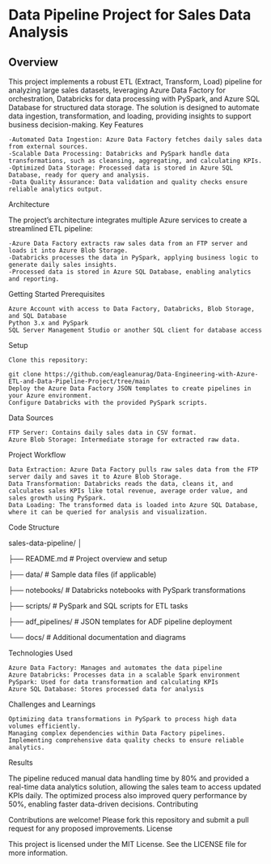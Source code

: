 # Data Pipeline Project for Sales Data Analysis
## Overview

This project implements a robust ETL (Extract, Transform, Load) pipeline for analyzing large sales datasets, leveraging Azure Data Factory for orchestration, Databricks for data processing with PySpark, and Azure SQL Database for structured data storage. The solution is designed to automate data ingestion, transformation, and loading, providing insights to support business decision-making.
Key Features

    -Automated Data Ingestion: Azure Data Factory fetches daily sales data from external sources.
    -Scalable Data Processing: Databricks and PySpark handle data transformations, such as cleansing, aggregating, and calculating KPIs.
    -Optimized Data Storage: Processed data is stored in Azure SQL Database, ready for query and analysis.
    -Data Quality Assurance: Data validation and quality checks ensure reliable analytics output.

Architecture

The project’s architecture integrates multiple Azure services to create a streamlined ETL pipeline:

    -Azure Data Factory extracts raw sales data from an FTP server and loads it into Azure Blob Storage.
    -Databricks processes the data in PySpark, applying business logic to generate daily sales insights.
    -Processed data is stored in Azure SQL Database, enabling analytics and reporting.

Getting Started
Prerequisites

    Azure Account with access to Data Factory, Databricks, Blob Storage, and SQL Database
    Python 3.x and PySpark
    SQL Server Management Studio or another SQL client for database access

Setup

    Clone this repository:

    git clone https://github.com/eagleanurag/Data-Engineering-with-Azure-ETL-and-Data-Pipeline-Project/tree/main
    Deploy the Azure Data Factory JSON templates to create pipelines in your Azure environment.
    Configure Databricks with the provided PySpark scripts.

Data Sources

    FTP Server: Contains daily sales data in CSV format.
    Azure Blob Storage: Intermediate storage for extracted raw data.

Project Workflow

    Data Extraction: Azure Data Factory pulls raw sales data from the FTP server daily and saves it to Azure Blob Storage.
    Data Transformation: Databricks reads the data, cleans it, and calculates sales KPIs like total revenue, average order value, and sales growth using PySpark.
    Data Loading: The transformed data is loaded into Azure SQL Database, where it can be queried for analysis and visualization.

Code Structure

sales-data-pipeline/
│

├── README.md               # Project overview and setup

├── data/                   # Sample data files (if applicable)

├── notebooks/              # Databricks notebooks with PySpark transformations

├── scripts/                # PySpark and SQL scripts for ETL tasks

├── adf_pipelines/          # JSON templates for ADF pipeline deployment

└── docs/                   # Additional documentation and diagrams


Technologies Used

    Azure Data Factory: Manages and automates the data pipeline
    Azure Databricks: Processes data in a scalable Spark environment
    PySpark: Used for data transformation and calculating KPIs
    Azure SQL Database: Stores processed data for analysis

Challenges and Learnings

    Optimizing data transformations in PySpark to process high data volumes efficiently.
    Managing complex dependencies within Data Factory pipelines.
    Implementing comprehensive data quality checks to ensure reliable analytics.

Results

The pipeline reduced manual data handling time by 80% and provided a real-time data analytics solution, allowing the sales team to access updated KPIs daily. The optimized process also improved query performance by 50%, enabling faster data-driven decisions.
Contributing

Contributions are welcome! Please fork this repository and submit a pull request for any proposed improvements.
License

This project is licensed under the MIT License. See the LICENSE file for more information.
